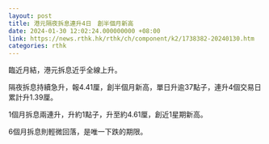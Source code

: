 ```yaml
---
layout: post
title: 港元隔夜拆息連升4日　創半個月新高
date: 2024-01-30 12:02:24.000000000 +08:00
link: https://news.rthk.hk/rthk/ch/component/k2/1738382-20240130.htm
categories: rthk
---
```


臨近月結，港元拆息近乎全線上升。

隔夜拆息持續急升，報4.41厘，創半個月新高，單日升逾37點子，連升4個交易日累計升1.39厘。

1個月拆息兩連升，升約1點子，升至約4.61厘，創近1星期新高。

6個月拆息則輕微回落，是唯一下跌的期限。
